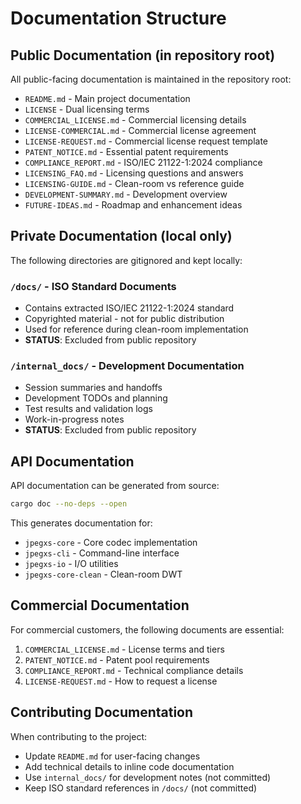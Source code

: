 # Documentation Structure

## Public Documentation (in repository root)

All public-facing documentation is maintained in the repository root:

- `README.md` - Main project documentation
- `LICENSE` - Dual licensing terms
- `COMMERCIAL_LICENSE.md` - Commercial licensing details
- `LICENSE-COMMERCIAL.md` - Commercial license agreement
- `LICENSE-REQUEST.md` - Commercial license request template
- `PATENT_NOTICE.md` - Essential patent requirements
- `COMPLIANCE_REPORT.md` - ISO/IEC 21122-1:2024 compliance
- `LICENSING_FAQ.md` - Licensing questions and answers
- `LICENSING-GUIDE.md` - Clean-room vs reference guide
- `DEVELOPMENT-SUMMARY.md` - Development overview
- `FUTURE-IDEAS.md` - Roadmap and enhancement ideas

## Private Documentation (local only)

The following directories are gitignored and kept locally:

### `/docs/` - ISO Standard Documents
- Contains extracted ISO/IEC 21122-1:2024 standard
- Copyrighted material - not for public distribution
- Used for reference during clean-room implementation
- **STATUS**: Excluded from public repository

### `/internal_docs/` - Development Documentation
- Session summaries and handoffs
- Development TODOs and planning
- Test results and validation logs
- Work-in-progress notes
- **STATUS**: Excluded from public repository

## API Documentation

API documentation can be generated from source:

```bash
cargo doc --no-deps --open
```

This generates documentation for:
- `jpegxs-core` - Core codec implementation
- `jpegxs-cli` - Command-line interface
- `jpegxs-io` - I/O utilities
- `jpegxs-core-clean` - Clean-room DWT

## Commercial Documentation

For commercial customers, the following documents are essential:
1. `COMMERCIAL_LICENSE.md` - License terms and tiers
2. `PATENT_NOTICE.md` - Patent pool requirements
3. `COMPLIANCE_REPORT.md` - Technical compliance details
4. `LICENSE-REQUEST.md` - How to request a license

## Contributing Documentation

When contributing to the project:
- Update `README.md` for user-facing changes
- Add technical details to inline code documentation
- Use `internal_docs/` for development notes (not committed)
- Keep ISO standard references in `/docs/` (not committed)
